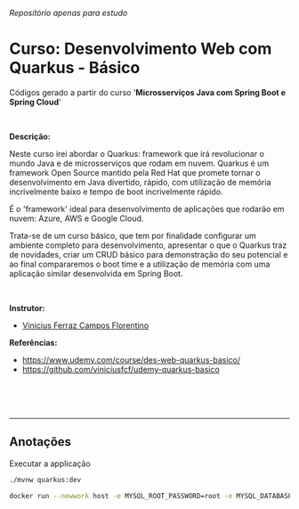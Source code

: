 _Repositório apenas para estudo_

# Curso: Desenvolvimento Web com Quarkus - Básico

Códigos gerado a partir do curso '**Microsserviços Java com Spring Boot e Spring Cloud**'

<br>

**Descrição:**

Neste curso irei abordar o Quarkus: framework que irá revolucionar o mundo Java e de microsserviços que rodam em nuvem. Quarkus é um framework Open Source mantido pela Red Hat que promete tornar o desenvolvimento em Java divertido, rápido, com utilização de memória incrivelmente baixo e tempo de boot incrivelmente rápido.

É o 'framework' ideal para desenvolvimento de aplicações que rodarão em nuvem: Azure, AWS e Google Cloud.

Trata-se de um curso básico, que tem por finalidade configurar um ambiente completo para desenvolvimento, apresentar o que o Quarkus traz de novidades, criar um CRUD básico para demonstração do seu potencial e ao final compararemos o boot time e a utilização de memória com uma aplicação similar desenvolvida em Spring Boot.

<br>

**Instrutor:**

- [Vinicius Ferraz Campos Florentino](https://www.udemy.com/user/vinicius-florentino/)

**Referências:**

- https://www.udemy.com/course/des-web-quarkus-basico/
- https://github.com/viniciusfcf/udemy-quarkus-basico

<br>
<br>
<br>

---

## Anotações

Executar a applicação

```bash
./mvnw quarkus:dev
```

```bash
docker run --newwork host -e MYSQL_ROOT_PASSWORD=root -e MYSQL_DATABASE=teste -d -rm mysql:8.0.19
```
